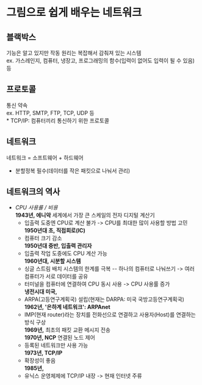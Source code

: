 # 그림으로 쉽게 배우는 네트워크<inflearn>

## 블랙박스
기능은 알고 있지만 작동 원리는 복잡해서 감춰져 있는 시스템  
    ex. 가스레인지, 컴퓨터, 냉장고, 프로그래밍의 함수(입력이 없어도 입력이 될 수 있음) 등

## 프로토콜 
통신 약속  
    ex. HTTP, SMTP, FTP, TCP, UDP 등  
    * TCP/IP: 컴퓨터끼리 통신하기 위한 프로토콜

## 네트워크    
네트워크 = 소프트웨어 + 하드웨어 
- 분할정복 필수(데이터를 작은 패킷으로 나눠서 관리)

## 네트워크의 역사 
- *CPU 사용률 / 비용*  
    **1943년, 에니악**
    세계에서 가장 큰 스케일의 전자 디지털 계산기
    - 입출력 도중엔 CPU로 계산 불가 
        -> CPU를 최대한 많이 사용할 방법 고민  
    **1950년대 초, 직접회로(IC)**
    - 컴퓨터 크기 감소  
    **1950년대 중반, 입출력 관리자**
    - 입출력 작업 도중에도 CPU 계산 가능  
    **1960년대, 시분할 시스템**
    - 싱글 스트림 배치 시스템의 한계를 극복
        -- 하나의 컴퓨터로 나눠쓰기 
            -> 여러 컴퓨터가 서로 데이터를 공유
    - 터미널을 컴퓨터에 연결하여 CPU 동시 사용 
        -> CPU 사용률 증가  
    **냉전시대 미국,**
    - ARPA(고등연구계획국) 설립(현재는 DARPA: 미국 국방고등연구계획국)  
    **1962년, '은하계 네트워크': ARPAnet**
    - IMP(현재 router)라는 장치를 전화선으로 연결하고 사용자(Host)를 연결하는 방식 구상  
    **1969년,**
    최초의 패킷 교환 메시지 전송  
    **1970년, NCP**
    연결된 노드 제어
    - 등록된 네트워크만 사용 가능  
    **1973년, TCP/IP**
    - 확장성이 좋음  
    **1985년,**
    - 유닉스 운영체제에 TCP/IP 내장
        -> 현재 인터넷 주류
